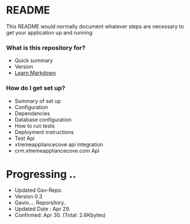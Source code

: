 # README #

This README would normally document whatever steps are necessary to get your application up and running.

### What is this repository for? ###

* Quick summary
* Version
* [Learn Markdown](https://bitbucket.org/tutorials/markdowndemo)

### How do I get set up? ###

* Summary of set up
* Configuration
* Dependencies
* Database configuration
* How to run tests
* Deployment instructions
* Test  Api
* xtremeappliancecove api integration
* crm.xtremeappliancecove.com Api

# Progressing ..
* Updated Gav-Repo.
* Version 0.3
* Gavin.... Reporsitory..
* Updated Date :  Apr 29.
* Confirmed: Apr 30. (Total: 2.6Kbytes)


